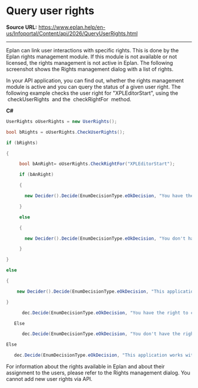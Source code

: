 # Query user rights

**Source URL:** https://www.eplan.help/en-us/Infoportal/Content/api/2026/QueryUserRights.html

---

Eplan can link user interactions with specific rights. This is done by the Eplan rights management module. If this module is not available or not licensed, the rights management is not active in Eplan. The following screenshot shows the Rights management dialog with a list of rights.

In your API application, you can find out, whether the rights management module is active and you can query the status of a given user right. The following example checks the user right for "XPLEditorStart", using the  checkUserRights  and the  checkRightFor  method.

**C#**
```csharp
UserRights oUserRights = new UserRights();

bool bRights = oUserRights.CheckUserRights();

if (bRights)

{

     bool bAnRight= oUserRights.CheckRightFor("XPLEditorStart");

     if (bAnRight)

     {

       new Decider().Decide(EnumDecisionType.eOkDecision, "You have the right to call XPLEditorStart!", "", EnumDecisionReturn.eOK, EnumDecisionReturn.eOK);

     }

     else

     {

       new Decider().Decide(EnumDecisionType.eOkDecision, "You don't have the right to call XPLEditorStart!", "", EnumDecisionReturn.eOK, EnumDecisionReturn.eOK);

     }

}

else

{

    new Decider().Decide(EnumDecisionType.eOkDecision, "This application works without rights management!", "", EnumDecisionReturn.eOK, EnumDecisionReturn.eOK);

}

      dec.Decide(EnumDecisionType.eOkDecision, "You have the right to call XPLEditorStart!", "", EnumDecisionReturn.eOK, EnumDecisionReturn.eOK)               

   Else

      dec.Decide(EnumDecisionType.eOkDecision, "You don't have the right to call XPLEditorStart!", "", EnumDecisionReturn.eOK, EnumDecisionReturn.eOK)             

Else

   dec.Decide(EnumDecisionType.eOkDecision, "This application works without rights management!", "", EnumDecisionReturn.eOK, EnumDecisionReturn.eOK)
```

For information about the rights available in Eplan and about their assignment to the users, please refer to the Rights management dialog. You cannot add new user rights via API.